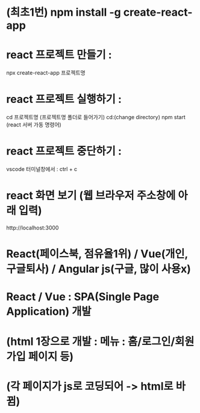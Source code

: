 # (최초1번) npm install -g create-react-app

# react 프로젝트 만들기 : 
npx create-react-app 프로젝트명

# react 프로젝트 실행하기 :
cd 프로젝트명 (프로젝트명 폴더로 들어가기) cd:(change directory)
npm start (react 서버 가동 명령어)

# react 프로젝트 중단하기 :
vscode 터미널창에서 : ctrl + c

# react 화면 보기 (웹 브라우저 주소창에 아래 입력)
http://localhost:3000

# React(페이스북, 점유율1위) / Vue(개인, 구글퇴사) / Angular js(구글, 많이 사용x)

# React / Vue : SPA(Single Page Application) 개발
# (html 1장으로 개발 : 메뉴 : 홈/로그인/회원가입 페이지 등)
# (각 페이지가 js로 코딩되어 -> html로 바뀜)